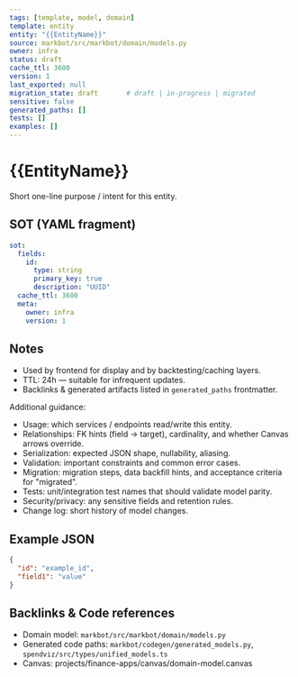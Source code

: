 ```yaml
---
tags: [template, model, domain]
template: entity
entity: "{{EntityName}}"
source: markbot/src/markbot/domain/models.py
owner: infra
status: draft
cache_ttl: 3600
version: 1
last_exported: null
migration_state: draft       # draft | in-progress | migrated
sensitive: false
generated_paths: []
tests: []
examples: []
---
```


# {{EntityName}}

Short one-line purpose / intent for this entity.

## SOT (YAML fragment)
```yaml
sot:
  fields:
    id:
      type: string
      primary_key: true
      description: "UUID"
  cache_ttl: 3600
  meta:
    owner: infra
    version: 1
```

## Notes
- Used by frontend for display and by backtesting/caching layers.
- TTL: 24h — suitable for infrequent updates.
- Backlinks & generated artifacts listed in `generated_paths` frontmatter.

Additional guidance:
- Usage: which services / endpoints read/write this entity.
- Relationships: FK hints (field -> target), cardinality, and whether Canvas arrows override.
- Serialization: expected JSON shape, nullability, aliasing.
- Validation: important constraints and common error cases.
- Migration: migration steps, data backfill hints, and acceptance criteria for "migrated".
- Tests: unit/integration test names that should validate model parity.
- Security/privacy: any sensitive fields and retention rules.
- Change log: short history of model changes.

## Example JSON
```json
{
  "id": "example_id",
  "field1": "value"
}
```

## Backlinks & Code references
- Domain model: `markbot/src/markbot/domain/models.py`
- Generated code paths: `markbot/codegen/generated_models.py`, `spendviz/src/types/unified_models.ts`
- Canvas: projects/finance-apps/canvas/domain-model.canvas
